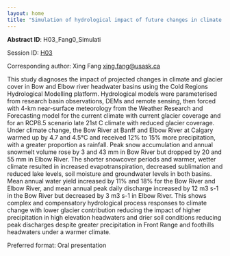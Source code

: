 ```yaml
---
layout: home
title: "Simulation of hydrological impact of future changes in climate and glacier cover for Bow River headwater basins in the Canadian Rockies"
---
```



**Abstract ID**: H03_Fang0_Simulati

Session ID: [H03](.)

Corresponding author: Xing Fang <a href="mailto:xing.fang@usask.ca">xing.fang@usask.ca</a>

This study diagnoses the impact of projected changes in climate and glacier cover in Bow and Elbow river headwater basins using the Cold Regions Hydrological Modelling platform. Hydrological models were parameterised from research basin observations, DEMs and remote sensing, then forced with 4-km near-surface meteorology from the Weather Research and Forecasting model for the current climate with current glacier coverage and for an RCP8.5 scenario late 21st C climate with reduced glacier coverage. Under climate change, the Bow River at Banff and Elbow River at Calgary warmed up by 4.7 and 4.5°C and received 12% to 15% more precipitation, with a greater proportion as rainfall. Peak snow accumulation and annual snowmelt volume rose by 3 and 43 mm in Bow River but dropped by 20 and 55 mm in Elbow River. The shorter snowcover periods and warmer, wetter climate resulted in increased evapotranspiration, decreased sublimation and reduced lake levels, soil moisture and groundwater levels in both basins. Mean annual water yield increased by 11% and 18% for the Bow River and Elbow River, and mean annual peak daily discharge increased by 12 m3 s-1 in the Bow River but decreased by 3 m3 s-1 in Elbow River. This shows complex and compensatory hydrological process responses to climate change with lower glacier contribution reducing the impact of higher precipitation in high elevation headwaters and drier soil conditions reducing peak discharges despite greater precipitation in Front Range and foothills headwaters under a warmer climate.

Preferred format: Oral presentation
